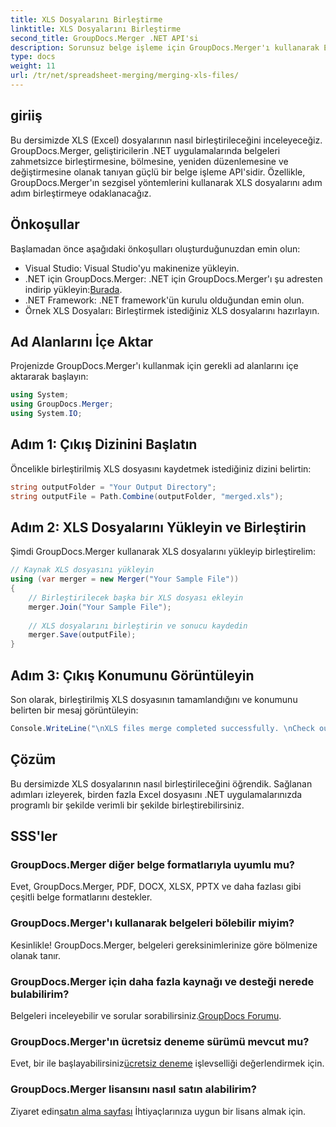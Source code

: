 ```yaml
---
title: XLS Dosyalarını Birleştirme
linktitle: XLS Dosyalarını Birleştirme
second_title: GroupDocs.Merger .NET API'si
description: Sorunsuz belge işleme için GroupDocs.Merger'ı kullanarak Excel dosyalarını .NET'te nasıl birleştireceğinizi öğrenin. Adım adım eğitimimizi takip edin.
type: docs
weight: 11
url: /tr/net/spreadsheet-merging/merging-xls-files/
---
```

## giriiş
Bu dersimizde XLS (Excel) dosyalarının nasıl birleştirileceğini inceleyeceğiz. GroupDocs.Merger, geliştiricilerin .NET uygulamalarında belgeleri zahmetsizce birleştirmesine, bölmesine, yeniden düzenlemesine ve değiştirmesine olanak tanıyan güçlü bir belge işleme API'sidir. Özellikle, GroupDocs.Merger'ın sezgisel yöntemlerini kullanarak XLS dosyalarını adım adım birleştirmeye odaklanacağız.
## Önkoşullar
Başlamadan önce aşağıdaki önkoşulları oluşturduğunuzdan emin olun:
- Visual Studio: Visual Studio'yu makinenize yükleyin.
-  .NET için GroupDocs.Merger: .NET için GroupDocs.Merger'ı şu adresten indirip yükleyin:[Burada](https://releases.groupdocs.com/merger/net/).
- .NET Framework: .NET framework'ün kurulu olduğundan emin olun.
- Örnek XLS Dosyaları: Birleştirmek istediğiniz XLS dosyalarını hazırlayın.

## Ad Alanlarını İçe Aktar
Projenizde GroupDocs.Merger'ı kullanmak için gerekli ad alanlarını içe aktararak başlayın:
```csharp
using System; 
using GroupDocs.Merger;
using System.IO;
```
## Adım 1: Çıkış Dizinini Başlatın
Öncelikle birleştirilmiş XLS dosyasını kaydetmek istediğiniz dizini belirtin:
```csharp
string outputFolder = "Your Output Directory";
string outputFile = Path.Combine(outputFolder, "merged.xls");
```
## Adım 2: XLS Dosyalarını Yükleyin ve Birleştirin
Şimdi GroupDocs.Merger kullanarak XLS dosyalarını yükleyip birleştirelim:
```csharp
// Kaynak XLS dosyasını yükleyin
using (var merger = new Merger("Your Sample File"))
{
    // Birleştirilecek başka bir XLS dosyası ekleyin
    merger.Join("Your Sample File");
    
    // XLS dosyalarını birleştirin ve sonucu kaydedin
    merger.Save(outputFile);
}
```
## Adım 3: Çıkış Konumunu Görüntüleyin
Son olarak, birleştirilmiş XLS dosyasının tamamlandığını ve konumunu belirten bir mesaj görüntüleyin:
```csharp
Console.WriteLine("\nXLS files merge completed successfully. \nCheck output in {0}", outputFolder);
```

## Çözüm
Bu dersimizde XLS dosyalarının nasıl birleştirileceğini öğrendik. Sağlanan adımları izleyerek, birden fazla Excel dosyasını .NET uygulamalarınızda programlı bir şekilde verimli bir şekilde birleştirebilirsiniz.

## SSS'ler
### GroupDocs.Merger diğer belge formatlarıyla uyumlu mu?
Evet, GroupDocs.Merger, PDF, DOCX, XLSX, PPTX ve daha fazlası gibi çeşitli belge formatlarını destekler.
### GroupDocs.Merger'ı kullanarak belgeleri bölebilir miyim?
Kesinlikle! GroupDocs.Merger, belgeleri gereksinimlerinize göre bölmenize olanak tanır.
### GroupDocs.Merger için daha fazla kaynağı ve desteği nerede bulabilirim?
Belgeleri inceleyebilir ve sorular sorabilirsiniz.[GroupDocs Forumu](https://forum.groupdocs.com/c/merger/32).
### GroupDocs.Merger'ın ücretsiz deneme sürümü mevcut mu?
 Evet, bir ile başlayabilirsiniz[ücretsiz deneme](https://releases.groupdocs.com/) işlevselliği değerlendirmek için.
### GroupDocs.Merger lisansını nasıl satın alabilirim?
 Ziyaret edin[satın alma sayfası](https://purchase.groupdocs.com/buy) İhtiyaçlarınıza uygun bir lisans almak için.